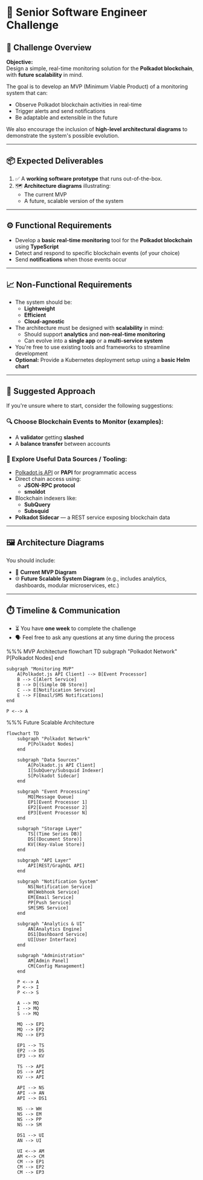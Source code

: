 # 🧠 Senior Software Engineer Challenge

## 🧩 Challenge Overview

**Objective:**  
Design a simple, real-time monitoring solution for the **Polkadot blockchain**, with **future scalability** in mind.

The goal is to develop an MVP (Minimum Viable Product) of a monitoring system that can:
- Observe Polkadot blockchain activities in real-time
- Trigger alerts and send notifications
- Be adaptable and extensible in the future

We also encourage the inclusion of **high-level architectural diagrams** to demonstrate the system's possible evolution.

---

## 📦 Expected Deliverables

1. ✅ A **working software prototype** that runs out-of-the-box.
2. 🗺️ **Architecture diagrams** illustrating:
   - The current MVP
   - A future, scalable version of the system

---

## ⚙️ Functional Requirements

- Develop a **basic real-time monitoring** tool for the **Polkadot blockchain** using **TypeScript**
- Detect and respond to specific blockchain events (of your choice)
- Send **notifications** when those events occur

---

## 📈 Non-Functional Requirements

- The system should be:
  - **Lightweight**
  - **Efficient**
  - **Cloud-agnostic**
- The architecture must be designed with **scalability** in mind:
  - Should support **analytics** and **non-real-time monitoring**
  - Can evolve into a **single app** or a **multi-service system**
- You're free to use existing tools and frameworks to streamline development
- **Optional:** Provide a Kubernetes deployment setup using a **basic Helm chart**

---

## 🧭 Suggested Approach

If you're unsure where to start, consider the following suggestions:

### 🔍 Choose Blockchain Events to Monitor (examples):
- A **validator** getting **slashed**
- A **balance transfer** between accounts

### 🔌 Explore Useful Data Sources / Tooling:
- [Polkadot.js API](https://polkadot.js.org/) or **PAPI** for programmatic access
- Direct chain access using:
  - **JSON-RPC protocol**
  - **smoldot**
- Blockchain indexers like:
  - **SubQuery**
  - **Subsquid**
- **Polkadot Sidecar** — a REST service exposing blockchain data

---

## 🖼️ Architecture Diagrams

You should include:
- 📍 **Current MVP Diagram**
- 🌐 **Future Scalable System Diagram** (e.g., includes analytics, dashboards, modular microservices, etc.)

---

## ⏱️ Timeline & Communication

- ⏳ You have **one week** to complete the challenge
- 🗣️ Feel free to ask any questions at any time during the process

%%% MVP Architecture
flowchart TD
    subgraph "Polkadot Network"
        P[Polkadot Nodes]
    end

    subgraph "Monitoring MVP"
        A[Polkadot.js API Client] --> B[Event Processor]
        B --> C[Alert Service]
        B --> D[(Simple DB Store)]
        C --> E[Notification Service]
        E --> F[Email/SMS Notifications]
    end

    P <--> A

%%% Future Scalable Architecture
```mermaid
flowchart TD
    subgraph "Polkadot Network"
        P[Polkadot Nodes]
    end

    subgraph "Data Sources"
        A[Polkadot.js API Client]
        I[SubQuery/Subsquid Indexer]
        S[Polkadot Sidecar]
    end

    subgraph "Event Processing"
        MQ[Message Queue]
        EP1[Event Processor 1]
        EP2[Event Processor 2]
        EP3[Event Processor N]
    end

    subgraph "Storage Layer"
        TS[(Time Series DB)]
        DS[(Document Store)]
        KV[(Key-Value Store)]
    end

    subgraph "API Layer"
        API[REST/GraphQL API]
    end

    subgraph "Notification System"
        NS[Notification Service]
        WH[Webhook Service]
        EM[Email Service]
        PP[Push Service]
        SM[SMS Service]
    end

    subgraph "Analytics & UI"
        AN[Analytics Engine]
        DS1[Dashboard Service]
        UI[User Interface]
    end

    subgraph "Administration"
        AM[Admin Panel]
        CM[Config Management]
    end

    P <--> A
    P <--> I
    P <--> S
    
    A --> MQ
    I --> MQ
    S --> MQ
    
    MQ --> EP1
    MQ --> EP2
    MQ --> EP3
    
    EP1 --> TS
    EP2 --> DS
    EP3 --> KV
    
    TS --> API
    DS --> API
    KV --> API
    
    API --> NS
    API --> AN
    API --> DS1
    
    NS --> WH
    NS --> EM
    NS --> PP
    NS --> SM
    
    DS1 --> UI
    AN --> UI
    
    UI <--> AM
    AM <--> CM
    CM --> EP1
    CM --> EP2
    CM --> EP3
```